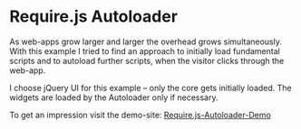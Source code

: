 # Require.js Autoloader

As web-apps grow larger and larger the overhead grows simultaneously. With this example I tried to find an approach to initially load fundamental scripts and to autoload further scripts, when the visitor clicks through the web-app.

I choose jQuery UI for this example &ndash; only the core gets initially loaded. The widgets are loaded by the Autoloader only if necessary.

To get an impression visit the demo-site: [Require.js-Autoloader-Demo](http://www.emanuel-kluge.de/demo/requirejs-autoloader/)